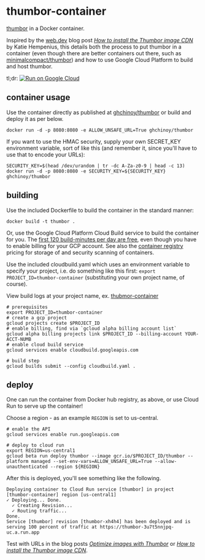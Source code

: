 # thumbor-container

[thumbor](http://thumbor.org/) in a Docker container.

Inspired by the [web.dev](https://web.dev/blog) blog post _[How to install the Thumbor image CDN](https://web.dev/install-thumbor/)_ by Katie Hempenius, this details both the process to put thumbor in a container (even though there are better containers out there, such as [minimalcompact/thumbor](https://hub.docker.com/r/minimalcompact/thumbor)) and how to use Google Cloud Platform to build and host thumbor.

tl;dr: 
[![Run on Google Cloud](https://deploy.cloud.run/button.svg)](https://deploy.cloud.run?git_repo=https://github.com/ghchinoy/thumbor-container)

## container usage

Use the container directly as published at [ghchinoy/thumbor](https://hub.docker.com/r/ghchinoy/thumbor) or build and deploy it as per below.

```
docker run -d -p 8080:8080 -e ALLOW_UNSAFE_URL=True ghchinoy/thumbor
```

If you want to use the HMAC security, supply your own SECRET_KEY environment variable, sort of like this (and remember it, since you'll have to use that to encode your URLs):

```
SECURITY_KEY=$(head /dev/urandom | tr -dc A-Za-z0-9 | head -c 13)
docker run -d -p 8080:8080 -e SECURITY_KEY=${SECURITY_KEY} ghchinoy/thumbor
```

## building

Use the included Dockerfile to build the container in the standard manner:

```
docker build -t thumbor .
```

Or, use the Google Cloud Platform Cloud Build service to build the container for you. The [first 120 build-minutes per day are free](https://cloud.google.com/cloud-build/pricing), even though you have to enable billing for your GCP account. See also the [container registry](https://cloud.google.com/container-registry/pricing) pricing for storage of and security scanning of containers.

Use the included cloudbuild.yaml which uses an environment variable to specify your project, i.e. do something like this first: `export PROJECT_ID=thumbor-container` (substituting your own project name, of course).

View build logs at your project name, ex. [thubmor-container](https://console.cloud.google.com/cloud-build/builds?project=thumbor-container)

```
# prerequisites
export PROJECT_ID=thumbor-container
# create a gcp project
gcloud projects create $PROJECT_ID
# enable billing, find via `gcloud alpha billing account list`
gcloud alpha billing projects link $PROJECT_ID --billing-account YOUR-ACCT-NUMB
# enable cloud build service
gcloud services enable cloudbuild.googleapis.com

# build step
gcloud builds submit --config cloudbuild.yaml .
```

## deploy

One can run the container from Docker hub registry, as above, or use Cloud Run to serve up the container! 

Choose a region - as an example `REGION` is set to us-central.

```
# enable the API
gcloud services enable run.googleapis.com

# deploy to cloud run
export REGION=us-central1
gcloud beta run deploy thumbor --image gcr.io/$PROJECT_ID/thumbor --platform managed --set-env-vars=ALLOW_UNSAFE_URL=True --allow-unauthenticated --region ${REGION}
```

After this is deployed, you'll see something like the following.

```
Deploying container to Cloud Run service [thumbor] in project [thumbor-container] region [us-central1]
✓ Deploying... Done.                                                                                   
  ✓ Creating Revision...                                                                               
  ✓ Routing traffic...                                                                                 
Done.                                                                                                  
Service [thumbor] revision [thumbor-xh4h4] has been deployed and is serving 100 percent of traffic at https://thumbor-3u7t5nnjpq-uc.a.run.app
```

Test with URLs in the blog posts _[Optimize images with Thumbor](https://web.dev/use-thumbor/)_ or _[How to install the Thumbor image CDN](https://web.dev/install-thumbor/)_.